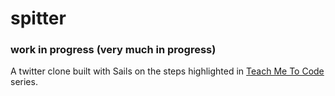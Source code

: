 # spitter
### work in progress (very much in progress)
A twitter clone built with Sails on the steps highlighted in [Teach Me To Code](http://teachmetocode.com/screencasts/creating-a-twitter-clone-in-rails-part-1/) series.
